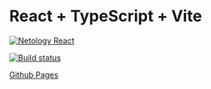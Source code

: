# React + TypeScript + Vite

[![Netology React](https://github.com/coolpak/ra_props/actions/workflows/web.yml/badge.svg?branch=main)](https://github.com/coolpak/ra_props/actions/workflows/web.yml)

[![Build status](https://ci.appveyor.com/api/projects/status/c8cfu73urf37jinf?svg=true)](https://ci.appveyor.com/project/CoolPaK/ra-props)


[Github Pages](https://coolpak.github.io/ra_props/)